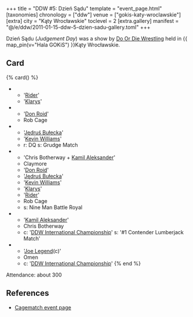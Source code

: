 +++
title = "DDW #5: Dzień Sądu"
template = "event_page.html"
[taxonomies]
chronology = ["ddw"]
venue = ["gokis-katy-wroclawskie"]
[extra]
city = "Kąty Wrocławskie"
toclevel = 2
[extra.gallery]
manifest = "@/e/ddw/2011-01-15-ddw-5-dzien-sadu-gallery.toml"
+++

Dzień Sądu (_Judgement Day_) was a show by [Do Or Die Wrestling](@/o/ddw.md) held in {{ map_pin(v="Hala GOKiS") }}Kąty Wrocławskie.

## Card

{% card() %}
- - '[Rider](@/w/asmund.md)'
  - '[Klarys](@/w/klarys.md)'
- - '[Don Roid](@/w/don-roid.md)'
  - Rob Cage
- - '[Jędruś Bułecka](@/w/jedrus-bulecka.md)'
  - '[Kevin Williams](@/w/kevin-williams.md)'
  - r: DQ
    s: Grudge Match
- - 'Chris Botherway + [Kamil Aleksander](@/w/kamil-aleksander.md)'
  - Claymore
  - '[Don Roid](@/w/don-roid.md)'
  - '[Jędruś Bułecka](@/w/jedrus-bulecka.md)'
  - '[Kevin Williams](@/w/kevin-williams.md)'
  - '[Klarys](@/w/klarys.md)'
  - '[Rider](@/w/asmund.md)'
  - Rob Cage
  - s: Nine Man Battle Royal
- - '[Kamil Aleksander](@/w/kamil-aleksander.md)'
  - Chris Botherway
  - c: '[DDW International Championship](@/c/ddw-international-championship.md)'
    s: '#1 Contender Lumberjack Match'
- - '[Joe Legend](@/w/joe-legend.md)(c)'
  - Omen
  - c: '[DDW International Championship](@/c/ddw-international-championship.md)'
{% end %}

Attendance: about 300

## References

* [Cagematch event page](https://www.cagematch.net/?id=1&nr=62760)

